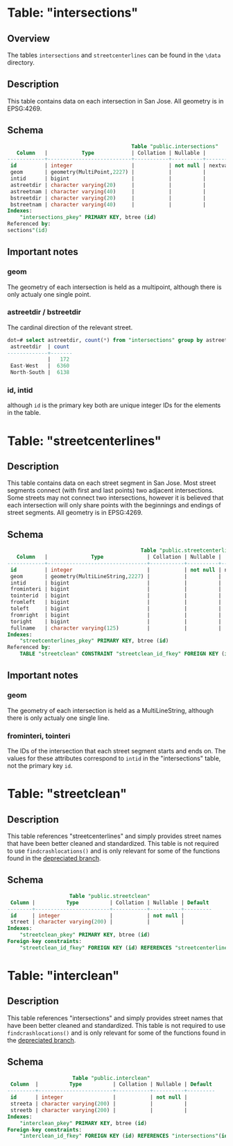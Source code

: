 # Table: "intersections"

## Overview
The tables `intersections` and `streetcenterlines` can be found in the `\data` directory.

## Description
This table contains data on each intersection in San Jose. All geometry is in EPSG:4269.

## Schema

```sql
                                        Table "public.intersections"
   Column   |           Type            | Collation | Nullable |                   Default                   
------------+---------------------------+-----------+----------+---------------------------------------------
 id         | integer                   |           | not null | nextval('"intersections_id_seq"'::regclass)
 geom       | geometry(MultiPoint,2227) |           |          | 
 intid      | bigint                    |           |          | 
 astreetdir | character varying(20)     |           |          | 
 astreetnam | character varying(40)     |           |          | 
 bstreetdir | character varying(20)     |           |          | 
 bstreetnam | character varying(40)     |           |          | 
Indexes:
    "intersections_pkey" PRIMARY KEY, btree (id)
Referenced by:
sections"(id)
```
## Important notes

### geom
The geometry of each intersection is held as a multipoint, although there is only actualy one single point.

### astreetdir / bstreetdir
The cardinal direction of the relevant street.
```sql
dot=# select astreetdir, count(*) from "intersections" group by astreetdir;
 astreetdir  | count 
-------------+-------
             |   172
 East-West   |  6360
 North-South |  6138
```

### id, intid
although `id` is the primary key both are unique integer IDs for the elements in the table.

# Table: "streetcenterlines"

## Description
This table contains data on each street segment in San Jose. Most street segments connect (with first and last points) two adjacent intersections. Some streets may not connect two intersections, however it is believed that each intersection will only share points with the beginnings and endings of street segments. All geometry is in EPSG:4269.

## Schema
```sql
                                           Table "public.streetcenterlines"
   Column   |              Type              | Collation | Nullable |                     Default                     
------------+--------------------------------+-----------+----------+-------------------------------------------------
 id         | integer                        |           | not null | nextval('"streetcenterlines_id_seq"'::regclass)
 geom       | geometry(MultiLineString,2227) |           |          | 
 intid      | bigint                         |           |          | 
 frominteri | bigint                         |           |          | 
 tointerid  | bigint                         |           |          | 
 fromleft   | bigint                         |           |          | 
 toleft     | bigint                         |           |          | 
 fromright  | bigint                         |           |          | 
 toright    | bigint                         |           |          | 
 fullname   | character varying(125)         |           |          | 
Indexes:
    "streetcenterlines_pkey" PRIMARY KEY, btree (id)
Referenced by:
    TABLE "streetclean" CONSTRAINT "streetclean_id_fkey" FOREIGN KEY (id) REFERENCES "streetcenterlines"(id)
```

## Important notes

### geom
The geometry of each intersection is held as a MultiLineString, although there is only actualy one single line.

### frominteri, tointeri
The IDs of the intersection that each street segment starts and ends on. The values for these attributes correspond to `intid` in the "intersections" table, not the primary key `id`.

# Table: "streetclean"

## Description
This table references "streetcenterlines" and simply provides street names that have been better cleaned and standardized. This table is not required to use `findcrashlocations()` and is only relevant for some of the functions found in the [depreciated branch](https://github.com/jfox13-nd/San-Jose-DOT-Crash-Locator/tree/depreciated).

## Schema
```sql
                    Table "public.streetclean"
 Column |          Type          | Collation | Nullable | Default 
--------+------------------------+-----------+----------+---------
 id     | integer                |           | not null | 
 street | character varying(200) |           |          | 
Indexes:
    "streetclean_pkey" PRIMARY KEY, btree (id)
Foreign-key constraints:
    "streetclean_id_fkey" FOREIGN KEY (id) REFERENCES "streetcenterlines"(id)
```

# Table: "interclean"

## Description
This table references "intersections" and simply provides street names that have been better cleaned and standardized. This table is not required to use `findcrashlocations()` and is only relevant for some of the functions found in the [depreciated branch](https://github.com/jfox13-nd/San-Jose-DOT-Crash-Locator/tree/depreciated).

## Schema
```sql
                     Table "public.interclean"
 Column  |          Type          | Collation | Nullable | Default 
---------+------------------------+-----------+----------+---------
 id      | integer                |           | not null | 
 streeta | character varying(200) |           |          | 
 streetb | character varying(200) |           |          | 
Indexes:
    "interclean_pkey" PRIMARY KEY, btree (id)
Foreign-key constraints:
    "interclean_id_fkey" FOREIGN KEY (id) REFERENCES "intersections"(id)
```